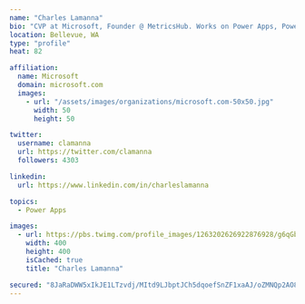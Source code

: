 ```yaml
---
name: "Charles Lamanna"
bio: "CVP at Microsoft, Founder @ MetricsHub. Works on Power Apps, Power Automate, Power Virtual Agent, Common Data Service and Dynamics 365."
location: Bellevue, WA
type: "profile"
heat: 82

affiliation:
  name: Microsoft
  domain: microsoft.com
  images:
    - url: "/assets/images/organizations/microsoft.com-50x50.jpg"
      width: 50
      height: 50

twitter:
  username: clamanna
  url: https://twitter.com/clamanna
  followers: 4303

linkedin:
  url: https://www.linkedin.com/in/charleslamanna

topics:
  - Power Apps

images:
  - url: https://pbs.twimg.com/profile_images/1263202626922876928/g6qGbHZ-_400x400.jpg
    width: 400
    height: 400
    isCached: true
    title: "Charles Lamanna"

secured: "8JaRaDWW5xIkJE1LTzvdj/MItd9LJbptJCh5dqoefSnZF1xaAJ/oZMNQp2AO8pijaq2pIQGZAPSqCEM4avw7BzJ9P3ruA31Lsa9P0xFJb3acr6lXwuWsbT4LQckCOnSME5Lfxswy8e/O2ONERA0mA9ZgIEq+yIjAB2mxDug+Apl2GN+MgayXqcbiRAgvpfWLYLQFB+LUkhBEc2x7+EO51Lr87YtyY33bhAKZQrp9fNjptABAGcSefooWr4+mBIYGS8x/484vk+leiH01WCreLocvC8iLWEO527mU6tuyIBBx4isc4fxo9JYM1LuJLVZK20vYbE7cqKu9U48UMizk/2Gg5RqS371fRuYN26crYtB9d/V9BnbRLwSRJ/98V9doS2fl60yKQ3wA+INwxDPp486cfWqvhoE+tcv0qJUzfTw=;zomw+2++BJhF5MSnmoeJAw=="
---
```


